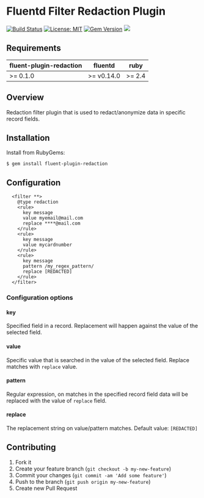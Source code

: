# Fluentd Filter Redaction Plugin

[![Build Status](https://travis-ci.org/oleewere/fluent-plugin-redaction.svg?branch=master)](https://travis-ci.org/oleewere/fluent-plugin-redaction)
[![License: MIT](https://img.shields.io/badge/License-MIT-yellow.svg)](https://opensource.org/licenses/MIT)
[![Gem Version](https://badge.fury.io/rb/fluent-plugin-redaction.svg)](http://badge.fury.io/rb/fluent-plugin-redaction)
![](https://ruby-gem-downloads-badge.herokuapp.com/fluent-plugin-redaction?type=total&metric=true)

## Requirements

| fluent-plugin-redaction | fluentd | ruby |
|------------------------|---------|------|
| >= 0.1.0 | >= v0.14.0 | >= 2.4 |

## Overview

Redaction filter plugin that is used to redact/anonymize data in specific record fields.

## Installation

Install from RubyGems:
```
$ gem install fluent-plugin-redaction
```

## Configuration

```
  <filter **>
    @type redaction
    <rule>
      key message
      value myemail@mail.com
      replace ****@mail.com
    </rule>
    <rule>
      key message
      value mycardnumber
    </rule>
    <rule>
      key message
      pattern /my_regex_pattern/
      replace [REDACTED]
    </rule>
  </filter>
```

### Configuration options

#### key

Specified field in a record. Replacement will happen against the value of the selected field.

#### value

Specific value that is searched in the value of the selected field. Replace matches with `replace` value.

#### pattern

Regular expression, on matches in the specified record field data will be replaced with the value of `replace` field.

#### replace

The replacement string on value/pattern matches. Default value: `[REDACTED]`

## Contributing

1. Fork it
2. Create your feature branch (`git checkout -b my-new-feature`)
3. Commit your changes (`git commit -am 'Add some feature'`)
4. Push to the branch (`git push origin my-new-feature`)
5. Create new Pull Request
